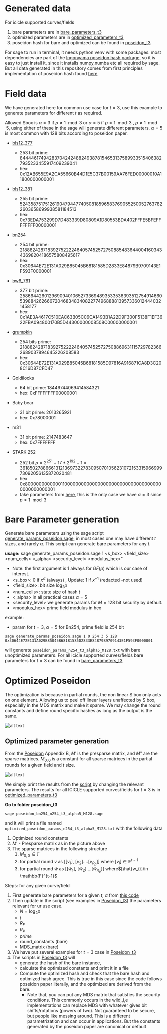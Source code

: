# Generated data

For icicle supported curves/fields

1. bare parameters are in [bare_parameters_t3](bare_parameters_t3)
2. optimized parameters are in [optimized_parameters_t3](optimized_parameters_t3)
3. poseidon hash for bare and optimized can be found in [poseidon_t3](poseidon_t3)

For sage to run in terminal, it needs python venv with some packages. most dependencies are part of the [Ingonyama poseidon hash package](https://pypi.org/project/poseidon-hash/), so it is easy to just install it, since it installs numpy,numba etc all required by sage. But all data generated in this repository comes from first principles implementation of poseidon hash found [here](https://extgit.iaik.tugraz.at/krypto/hadeshash)

# Field data

We have generated here for common use case for $t=3$, use this example to generate parameters for different $t$ as required. 

Allowed Sbox is $\alpha=3$ if $p\neq 1\mod 3$ or $\alpha=5$ if $p=1\mod 3$ , $p\neq 1 \mod 5$, using either of these in the sage will generate different parameters. $\alpha=5$ is most common with 128 bits according to poseidon paper. 

* [bls12_377](https://docs.rs/ark-bls12-377/latest/ark_bls12_377/)
  * 253 bit prime: 8444461749428370424248824938781546531375899335154063827935233455917409239041
  * hex: 0x12AB655E9A2CA55660B44D1E5C37B00159AA76FED00000010A11800000000001

* [bls12_381](https://docs.rs/ark-bls12-381/latest/ark_bls12_381/)
  * 255 bit prime: 52435875175126190479447740508185965837690552500527637822603658699938581184513
  * hex: 0x73EDA753299D7D483339D80809A1D80553BDA402FFFE5BFEFFFFFFFF00000001

* [bn254](https://docs.rs/ark-bn254/latest/ark_bn254/)
  * 254 bit prime: 21888242871839275222246405745257275088548364400416034343698204186575808495617
  * hex: 0x30644E72E131A029B85045B68181585D2833E84879B9709143E1F593F0000001

* [bw6_761](https://docs.rs/ark-bw6-761/latest/ark_bw6_761/)
  * 377 bit prime: 258664426012969094010652733694893533536393512754914660539884262666720468348340822774968888139573360124440321458177
  * hex: 0x1AE3A4617C510EAC63B05C06CA1493B1A22D9F300F5138F1EF3622FBA094800170B5D44300000008508C00000000001

* [grumpkin](https://docs.rs/ark-grumpkin/latest/ark_grumpkin/)
  * 254 bits prime: 21888242871839275222246405745257275088696311157297823662689037894645226208583
  * hex: 0x30644E72E131A029B85045B68181585D97816A916871CA8D3C208C16D87CFD47

* Goldilocks
  * 64 bit prime: 18446744069414584321
  * hex: 0xFFFFFFFF00000001

* Baby bear
  * 31 bit prime: 2013265921
  * hex: 0x78000001

* m31
  * 31 bit prime: 2147483647
  * hex: 0x7FFFFFFF

* STARK 252
  * 252 bit $p = 2^{251} + 17 * 2^{192} + 1 = 3618502788666131213697322783095070105623107215331596699973092056135872020481$
  * hex 0x800000000000011000000000000000000000000000000000000000000000001
  * take parameters from [here](https://github.com/starkware-industries/poseidon), this is the only case we have $\alpha=3$  since $p\neq 1 \mod 3$

# Bare Parameter generation

Generate bare parameters using the sage script [generate_params_poseidon.sage](generate_params_poseidon.sage), in most cases one may have different $t$ sizes, and rarely $\alpha$. This script can generate bare parameters for any $t$.

**usage:** sage generate_params_poseidon.sage 1 <s_box> <field_size> <num_cells> <_alpha> <security_level> <modulus_hex>"

* Note: the first argument is $1$ always for $GF(p)$ which is our case of interest.
* <s_box>: $0$ if $x^\alpha$ (always) , Update: $1$ if $x^{-1}$ (redacted -not used)
* <field_size>: bit size $\log_2 p$
* <num_cells>: state size of hash $t$
* <_alpha> in all practical cases $\alpha=5$
* <security_level> we generate params for $M=128$ bit security by default.
* <modulus_hex> prime field modulus in hex

example:

  * param for $t=3$, $\alpha=5$ for Bn254, prime field is 254 bit

  ```
  sage generate_params_poseidon.sage 1 0 254 3 5 128 0x30644E72E131A029B85045B68181585D2833E84879B9709143E1F593F0000001
  ```
will generate `poseidon_params_n254_t3_alpha5_M128.txt` with bare unoptimized parameters. For all icicle supported curves/fields bare parameters for $t=3$ can be found in [bare_parameters_t3](bare_parameters_t3)

# Optimized Poseidon

The optimization is because in partial rounds, the non linear S box only acts on one element. Allowing us to peel off linear layers unaffected by S box, especially in the MDS matrix and make it sparse. We may change the round constants and define round specific hashes as long as the output is the same.

![alt text](Poseidon_optimized.png)

## Optimized parameter generation

From the [Poseidon](https://eprint.iacr.org/2019/458.pdf) Appendix B, $M'$ is the presparse matrix, and $M''$ are the sparse matrices. $M_{0,0}$ is a constant for all sparse matrices in the partial rounds for a given field and $t$ size. 

![alt text](image.png)

We simply print the results from the [script](https://extgit.iaik.tugraz.at/krypto/hadeshash/-/blob/master/code/poseidonperm_x3_64_24_optimized.sage) by changing the relevant parameters. The results for all ICICLE supported curves/fields for $t=3$ is in [optimized_parameters_t3](optimized_parameters_t3)

**Go to folder poseidon_t3**

```
sage poseidon_bn254_n254_t3_alpha5_M128.sage
```

and it will print a file named `optimized_poseidon_params_n254_t3_alpha5_M128.txt` with the following data

1. Optimized round constants
2. $M'$ - Presparse matrix as in the picture above
3. The sparse matrices in the following structure
   1. $M_{0,0} \in \mathbb{F}$
   2. for partial round $v$ as [$[v_1]$, $[v_2]$....$[v_{R_p}]$] where $[v_i] \in \mathbb{F}^{t-1}$ 
   3. for partial round $\hat{w}$ as [$[\hat{w}_1]$, $[\hat{w}_2]$....$[\hat{w}_{R_p}]$] where$[\hat{w_i}]\in \mathbb{F}^{t-1}$ 

Steps: for any given curve/field 

1. First generate bare parameters for a given $t$, $\alpha$ from [this code](generate_params_poseidon.sage)
2. Then update in the script (see examples in [Poseidon_t3](poseidon_t3)) the parameters relevant for ur use case.
     * $N=\log_2 p$
     * $t$
     * $R_F$
     * $R_P$
     * $prime$
     * round_constants (bare)
     * MDS_matrix (bare)
3. We have put several examples for $t=3$ case in [Poseidon_t3](poseidon_t3)
4. The scripts in [Poseidon_t3](poseidon_t3) will 
   * generate the hash of the bare instance, 
   * calculate the optimized constants and print it in a file
   * Compute the optimized hash and check that the bare hash and optimized hash agree. This is true in this case since the code follows poseidon paper literally, and the optimized are derived from the bare.
     * Note that, you can put any MDS matrix that satisfies the security conditions. This commonly occurs in the wild,,i,e implementations can replace MDS with whatever gives bit shifts/rotations (powers of two). Not guaranteed to be secure, but people like messing around. This is a different parametrization and can occur in applications. But the constants generated by the poseidon paper are canonical or default